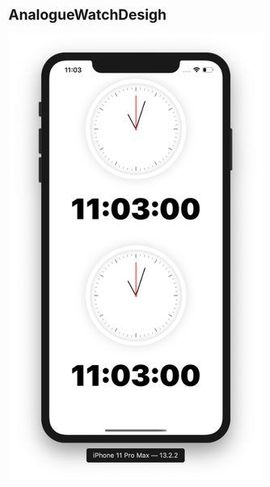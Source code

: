 # AnalogueWatchDesigh

![](https://github.com/ram4ik/AnalogueWatchDesigh/blob/master/AnalogueWatchDesigh/Assets.xcassets/Screenshot%202019-11-16%20at%2011.03.01.imageset/Screenshot%202019-11-16%20at%2011.03.01.png)
